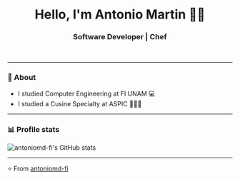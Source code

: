 <h1 align="center"> Hello, I'm Antonio Martin 👨‍💻 </h1>

<h3 align="center">  Software Developer | Chef </h3> <br>

---------------------------------------------------------------------------------------------------------------------------------------------------------------------------------
### 🤔 About
-  I studied Computer Engineering at FI UNAM 💻
-  I studied a Cusine Specialty at ASPIC 👨🏽‍🍳

---------------------------------------------------------------------------------------------------------------------------------------------------------------------------------
<!--### ✨ Visitors

<p align="left"> <img src="https://komarev.com/ghpvc/?username=antoniomd-fi" alt="antoniomd-fi" /> </p> -->



### 📊 Profile stats

![antoniomd-fi's GitHub stats](https://github-readme-stats.vercel.app/api?username=antoniomd-fi&show_icons=true&theme=dark)

-------------------------------------------------------------------------------------------------------------------------------------------------------------------------------

<!---![Most Used Language](https://github-readme-stats.vercel.app/api/top-langs/?username=antoniomd-fi&theme=blue-green)-->

⭐️ From [antoniomd-fi](http://www.github.com/antoniomd-fi)
